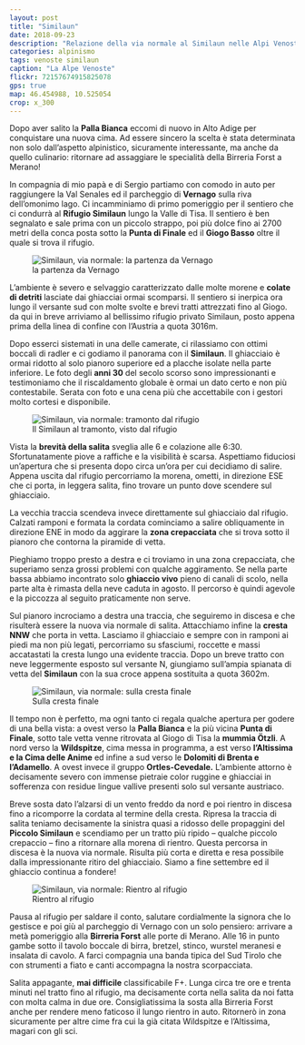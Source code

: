 ```yaml
---
layout: post
title: "Similaun"
date: 2018-09-23
description: "Relazione della via normale al Similaun nelle Alpi Venoste. Partenza da Vernago e pernottamento al rifugio Similaun."
categories: alpinismo
tags: venoste similaun
caption: "La Alpe Venoste"
flickr: 72157674915825078
gps: true
map: 46.454988, 10.525054
crop: x_300
---
```


Dopo aver salito la **Palla Bianca** eccomi di nuovo in Alto Adige per conquistare una nuova cima. Ad essere sincero la scelta è stata determinata non solo dall’aspetto alpinistico, sicuramente interessante, ma anche da quello culinario: ritornare ad assaggiare le specialità della Birreria Forst a Merano!

In compagnia di mio papà e di Sergio partiamo con comodo in auto per raggiungere la Val Senales ed il parcheggio di **Vernago** sulla riva dell’omonimo lago. Ci incamminiamo di primo pomeriggio per il sentiero che ci condurrà al **Rifugio Similaun** lungo la Valle di Tisa. Il sentiero è ben segnalato e sale prima con un piccolo strappo, poi più dolce fino ai 2700 metri della conca posta sotto la **Punta di Finale** ed il **Giogo Basso** oltre il quale si trova il rifugio. 

<figure>
    <img src="https://farm2.staticflickr.com/1910/45519749142_6194a2c1ea_c.jpg" alt="Similaun, via normale: la partenza da Vernago" /> 
    <figcaption>la partenza da Vernago</figcaption>
</figure>

L’ambiente è severo e selvaggio caratterizzato dalle molte morene e **colate di detriti** lasciate dai ghiacciai ormai scomparsi. Il sentiero si inerpica ora lungo il versante sud con molte svolte e brevi tratti attrezzati fino al Giogo. da qui in breve arriviamo al bellissimo rifugio privato Similaun, posto appena prima della linea di confine con l’Austria a quota 3016m.

Dopo esserci sistemati in una delle camerate, ci rilassiamo con ottimi boccali di radler e ci godiamo il panorama con il **Similaun**. Il ghiacciaio è ormai ridotto al solo pianoro superiore ed a placche isolate nella parte inferiore. Le foto degli **anni 30** del secolo scorso sono impressionanti e testimoniamo che il riscaldamento globale è ormai un dato certo e non più contestabile. Serata con foto e una cena più che accettabile con i gestori molto cortesi e disponibile.

<figure>
    <img src="https://farm2.staticflickr.com/1957/44845270234_34c14644df_c.jpg" alt="Similaun, via normale: tramonto dal rifugio" /> 
    <figcaption>Il Similaun al tramonto, visto dal rifugio</figcaption>
</figure>

Vista la **brevità della salita** sveglia alle 6 e colazione alle 6:30. Sfortunatamente piove a raffiche e la visibilità è scarsa. Aspettiamo fiduciosi un’apertura che si presenta dopo circa un’ora per cui decidiamo di salire. Appena uscita dal rifugio percorriamo la morena, ometti, in direzione ESE che ci porta, in leggera salita, fino trovare un punto dove scendere sul ghiacciaio. 

La vecchia traccia scendeva invece direttamente sul ghiacciaio dal rifugio. Calzati ramponi e formata la cordata cominciamo a salire obliquamente in direzione ENE in modo da aggirare la **zona crepacciata** che si trova sotto il pianoro che contorna la piramide di vetta.

Pieghiamo troppo presto a destra e ci troviamo in una zona crepacciata, che superiamo senza grossi problemi con qualche aggiramento. Se nella parte bassa abbiamo incontrato solo **ghiaccio vivo** pieno di canali di scolo, nella parte alta è rimasta della neve caduta in agosto. Il percorso è quindi agevole e la piccozza al seguito praticamente non serve.

Sul pianoro incrociamo a destra una traccia, che seguiremo in discesa e che risulterà essere la nuova via normale di salita. Attacchiamo infine la **cresta NNW** che porta in vetta. Lasciamo il ghiacciaio e sempre con in ramponi ai piedi ma non più legati, percorriamo su sfasciumi, roccette e massi accatastati la cresta lungo una evidente traccia. Dopo un breve tratto con neve leggermente esposto sul versante N, giungiamo sull’ampia spianata di vetta del **Similaun** con la sua croce appena sostituita a quota 3602m.

<figure>
    <img src="https://farm2.staticflickr.com/1976/45520400532_104b1e2393_c.jpg" alt="Similaun, via normale: sulla cresta finale" /> 
    <figcaption>Sulla cresta finale</figcaption>
</figure>

Il tempo non è perfetto, ma ogni tanto ci regala qualche apertura per godere di una bella vista: a ovest verso la **Palla Bianca** e la più vicina **Punta di Finale**, sotto tale vetta venne ritrovata al Giogo di Tisa la **mummia Ötzli**. A nord verso la **Wildspitze**, cima messa in programma, a est verso **l’Altissima e la Cima delle Anime** ed infine a sud verso le **Dolomiti di Brenta e l’Adamello**. A ovest invece il gruppo **Ortles-Cevedale.** L’ambiente attorno è decisamente severo con immense pietraie color ruggine e ghiacciai in sofferenza con residue lingue vallive presenti solo sul versante austriaco.

Breve sosta dato l’alzarsi di un vento freddo da nord e poi rientro in discesa fino a ricomporre la cordata al termine della cresta. Ripresa la traccia di salita teniamo decisamente la sinistra quasi a ridosso delle propaggini del **Piccolo Similaun** e scendiamo per un tratto più ripido – qualche piccolo crepaccio – fino a ritornare alla morena di rientro. Questa percorsa in discesa è la nuova via normale. Risulta più corta e diretta e resa possibile dalla impressionante ritiro del ghiacciaio. Siamo a fine settembre ed il ghiaccio continua a fondere!

<figure>
    <img src="https://farm2.staticflickr.com/1950/31697655388_845b1da665_c.jpg" alt="Similaun, via normale: Rientro al rifugio" /> 
    <figcaption>Rientro al rifugio</figcaption>
</figure>

Pausa al rifugio per saldare il conto, salutare cordialmente la signora che lo gestisce e poi giù al parcheggio di Vernago con un solo pensiero: arrivare a metà pomeriggio alla **Birreria Forst** alle porte di Merano. Alle 16 in punto gambe sotto il tavolo boccale di birra, bretzel, stinco, wurstel meranesi e insalata di cavolo. A farci compagnia una banda tipica del Sud Tirolo che con strumenti a fiato e canti accompagna la nostra scorpacciata.

Salita appagante, **mai difficile** classificabile F+. Lunga circa tre ore e trenta minuti nel tratto fino al rifugio, ma decisamente corta nella salita da noi fatta con molta calma in due ore. Consigliatissima la sosta alla Birreria Forst anche per rendere meno faticoso il lungo rientro in auto. Ritornerò in zona sicuramente per altre cime fra cui la già citata Wildspitze e l’Altissima, magari con gli sci.


